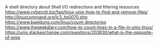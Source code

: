 A shell directory about Shell I/O redirections and filtering
resources 
https://www.cyberciti.biz/faq/linux-unix-how-to-find-and-remove-files/
http://linuxcommand.org/lc3_lts0070.php
https://www.baeldung.com/linux/count-directories
https://www.thegeekdiary.com/how-to-count-lines-in-a-file-in-unix-linux/
https://unix.stackexchange.com/questions/203830/what-is-the-opposite-of-grep
